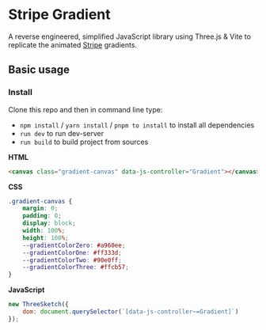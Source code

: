 # Stripe Gradient

A reverse engineered, simplified JavaScript library using Three.js & Vite to replicate the animated [Stripe](https://stripe.com/) gradients.

## Basic usage

### Install

Clone this repo and then in command line type:

- `npm install` / `yarn install` / `pnpm to install` to install all dependencies
- `run dev` to run dev-server
- `run build` to build project from sources

**HTML**

```html
<canvas class="gradient-canvas" data-js-controller="Gradient"></canvas>
```

**CSS**

```css
.gradient-canvas {
	margin: 0;
	padding: 0;
	display: block;
	width: 100%;
	height: 100%;
	--gradientColorZero: #a960ee;
	--gradientColorOne: #ff333d;
	--gradientColorTwo: #90e0ff;
	--gradientColorThree: #ffcb57;
}
```

**JavaScript**

```javascript
new ThreeSketch({
	dom: document.querySelector(`[data-js-controller~=Gradient]`)
});
```
